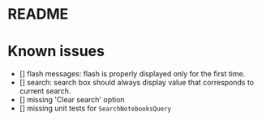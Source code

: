 # README


# Known issues
- [] flash messages: flash is properly displayed only for the first time.
- [] search: search box should always display value that corresponds to current search.
- [] missing 'Clear search' option
- [] missing unit tests for `SearchNotebooksQuery`
